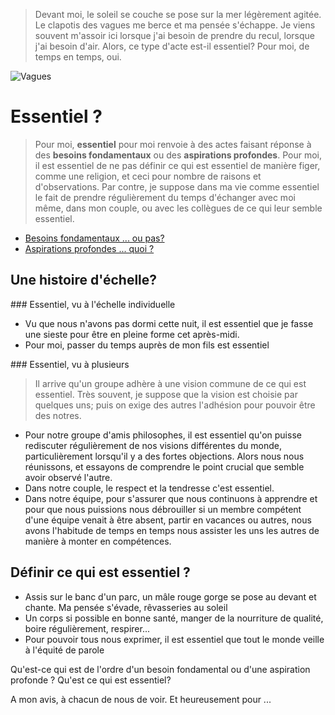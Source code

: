 > Devant moi, le soleil se couche se pose sur la mer légèrement agitée. Le clapotis des vagues me berce et ma pensée s'échappe. Je viens souvent m'assoir ici lorsque j'ai besoin de prendre du recul, lorsque j'ai besoin d'air. Alors, ce type d'acte est-il essentiel? Pour moi, de temps en temps, oui.

![Vagues](http://www.routard.com/images_contenu/communaute/Photos/publi/105/pt104080.jpg)

# Essentiel ?

> Pour moi, **essentiel** pour moi renvoie à des actes faisant réponse à des **besoins fondamentaux** ou des **aspirations profondes**. Pour moi, il est essentiel de ne pas définir ce qui est essentiel de manière figer, comme une religion, et ceci pour nombre de raisons et d'observations. Par contre, je suppose dans ma vie comme essentiel le fait de prendre régulièrement du temps d'échanger avec moi même, dans mon couple, ou avec les collègues de ce qui leur semble essentiel. 

* [Besoins fondamentaux ... ou pas?](http://www.multibao.org/wolffthomas/articles/3_besoins_fondamentaux_ou_pas.md)
*  [Aspirations profondes ... quoi ?](http://www.multibao.org/wolffthomas/articles/4_polir_les_aspirations.md)

## Une histoire d'échelle? 

### Essentiel, vu à l'échelle individuelle

* Vu que nous n'avons pas dormi cette nuit, il est essentiel que je fasse une sieste pour être en pleine forme cet après-midi. 
* Pour moi, passer du temps auprès de mon fils est essentiel 

### Essentiel, vu à plusieurs

> Il arrive qu'un groupe adhère à une vision commune de ce qui est essentiel. Très souvent, je suppose que la vision est choisie par quelques uns; puis on exige des autres l'adhésion pour pouvoir être des notres. 

* Pour notre groupe d'amis philosophes, il est essentiel qu'on puisse rediscuter régulièrement de nos visions différentes du monde, particulièrement lorsqu'il y a des fortes objections. Alors nous nous réunissons, et essayons de comprendre le point crucial que semble avoir observé l'autre. 
* Dans notre couple, le respect et la tendresse c'est essentiel.
* Dans notre équipe, pour s'assurer que nous continuons à apprendre et pour que nous puissions nous débrouiller si un membre compétent d'une équipe venait à être absent, partir en vacances ou autres, nous avons l'habitude de temps en temps nous assister les uns les autres de manière à monter en compétences. 

## Définir ce qui est essentiel ? 

* Assis sur le banc d'un parc, un mâle rouge gorge se pose au devant et chante. Ma pensée s'évade, rêvasseries au soleil
* Un corps si possible en bonne santé, manger de la nourriture de qualité, boire régulièrement, respirer... 
* Pour pouvoir tous nous exprimer, il est essentiel que tout le monde veille à l'équité de parole

Qu'est-ce qui est de l'ordre d'un besoin fondamental ou d'une aspiration profonde ? Qu'est ce qui est essentiel? 

A mon avis, à chacun de nous de voir. Et heureusement pour ...



